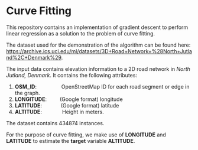 # Curve Fitting
This repository contains an implementation of gradient descent to perform linear regression as a solution to the problem of curve fitting. 

The dataset used for the demonstration of the algorithm can be found here:
https://archive.ics.uci.edu/ml/datasets/3D+Road+Network+%28North+Jutland%2C+Denmark%29.

The input data contains elevation information to a 2D road network in *North Jutland, Denmark*. It
contains the following attributes:
1. **OSM_ID**:&nbsp;&nbsp;&nbsp;&nbsp;&nbsp;&nbsp;&nbsp;&nbsp;&nbsp;&nbsp;&nbsp;&nbsp;&nbsp;&nbsp;&nbsp;&nbsp;&nbsp;OpenStreetMap ID for each road segment or edge in the graph.
2. **LONGITUDE**:&nbsp;&nbsp;&nbsp;&nbsp;&nbsp;&nbsp;&nbsp;&nbsp;&nbsp;(Google format) longitude
3. **LATITUDE**:&nbsp;&nbsp;&nbsp;&nbsp;&nbsp;&nbsp;&nbsp;&nbsp;&nbsp;&nbsp;&nbsp;&nbsp;&nbsp;(Google format) latitude
4. **ALTITUDE**:&nbsp;&nbsp;&nbsp;&nbsp;&nbsp;&nbsp;&nbsp;&nbsp;&nbsp;&nbsp;&nbsp;&nbsp;&nbsp;&nbsp;Height in meters.

The dataset contains 434874 instances.

For the purpose of curve fitting, we make use of **LONGITUDE** and **LATITUDE** to estimate the **target** variable **ALTITUDE**.
